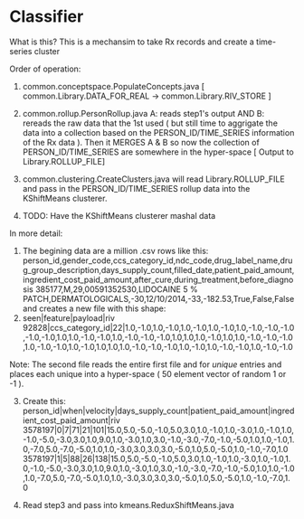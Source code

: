 Classifier
============

What is this? This is a mechansim to take Rx records and create a time-series cluster

Order of operation: 
1. common.conceptspace.PopulateConcepts.java [ common.Library.DATA_FOR_REAL -> common.Library.RIV_STORE ]


2. common.rollup.PersonRollup.java A: reads step1's output AND B: rereads the raw data that the 1st used ( but still time to aggrigate the data into a collection based on the PERSON_ID/TIME_SERIES information of the Rx data ). Then it MERGES A & B so now the collection of PERSON_ID/TIME_SERIES are somewhere in the hyper-space [ Output to Library.ROLLUP_FILE]

3. common.clustering.CreateClusters.java will read Library.ROLLUP_FILE and pass in the PERSON_ID/TIME_SERIES rollup data into the KShiftMeans clusterer. 

4. TODO: Have the KShiftMeans clusterer mashal data 

In more detail: 

1.  The begining data are a million .csv rows like this: 
person_id,gender_code,ccs_category_id,ndc_code,drug_label_name,drug_group_description,days_supply_count,filled_date,patient_paid_amount,ingredient_cost_paid_amount,after_cure,during_treatment,before_diagnosis
385177,M,29,00591352530,LIDOCAINE 5 % PATCH,DERMATOLOGICALS,-30,12/10/2014,-33,-182.53,True,False,False and creates a new file with this shape:
2. seen|feature|payload|riv
92828|ccs_category_id|22|1.0,-1.0,1.0,-1.0,1.0,-1.0,1.0,-1.0,1.0,-1.0,-1.0,-1.0,-1.0,-1.0,1.0,1.0,-1.0,-1.0,1.0,-1.0,-1.0,-1.0,1.0,1.0,1.0,-1.0,1.0,1.0,-1.0,-1.0,-1.0,1.0,-1.0,-1.0,1.0,-1.0,1.0,1.0,1.0,-1.0,-1.0,-1.0,1.0,-1.0,1.0,-1.0,-1.0,1.0,-1.0,-1.0

Note: The second file reads the entire first file and for *unique* entries and places each unique into a hyper-space ( 50 element vector of random 1 or -1 ).

3. Create this: person_id|when|velocity|days_supply_count|patient_paid_amount|ingredient_cost_paid_amount|riv
3578197|0|7|71|21|101|15.0,5.0,-5.0,-1.0,5.0,3.0,1.0,-1.0,1.0,-3.0,1.0,-1.0,1.0,-1.0,-5.0,-3.0,3.0,1.0,9.0,1.0,-3.0,1.0,3.0,-1.0,-3.0,-7.0,-1.0,-5.0,1.0,1.0,-1.0,1.0,-7.0,5.0,-7.0,-5.0,1.0,1.0,-3.0,3.0,3.0,3.0,-5.0,1.0,5.0,-5.0,1.0,-1.0,-7.0,1.0
3578197|1|5|88|26|138|15.0,5.0,-5.0,-1.0,5.0,3.0,1.0,-1.0,1.0,-3.0,1.0,-1.0,1.0,-1.0,-5.0,-3.0,3.0,1.0,9.0,1.0,-3.0,1.0,3.0,-1.0,-3.0,-7.0,-1.0,-5.0,1.0,1.0,-1.0,1.0,-7.0,5.0,-7.0,-5.0,1.0,1.0,-3.0,3.0,3.0,3.0,-5.0,1.0,5.0,-5.0,1.0,-1.0,-7.0,1.0

4. Read step3 and pass into kmeans.ReduxShiftMeans.java

